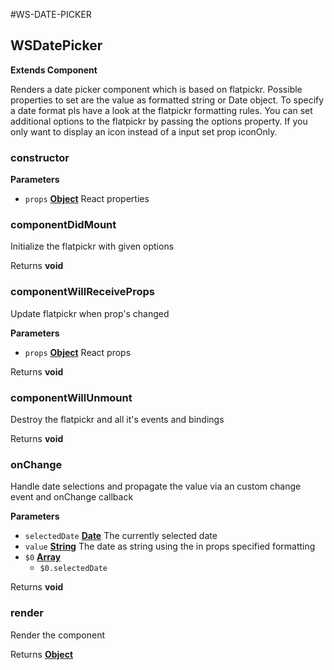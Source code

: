 #WS-DATE-PICKER
<!-- Generated by documentation.js. Update this documentation by updating the source code. -->

## WSDatePicker

**Extends Component**

Renders a date picker component which is based on flatpickr.
Possible properties to set are the value as formatted string or Date object.
To specify a date format pls have a look at the flatpickr formatting rules.
You can set additional options to the flatpickr by passing the options property.
If you only want to display an icon instead of a input set prop iconOnly.

### constructor

**Parameters**

-   `props` **[Object](https://developer.mozilla.org/en-US/docs/Web/JavaScript/Reference/Global_Objects/Object)** React properties

### componentDidMount

Initialize the flatpickr with given options

Returns **void** 

### componentWillReceiveProps

Update flatpickr when prop's changed

**Parameters**

-   `props` **[Object](https://developer.mozilla.org/en-US/docs/Web/JavaScript/Reference/Global_Objects/Object)** React props

Returns **void** 

### componentWillUnmount

Destroy the flatpickr and all it's events and bindings

Returns **void** 

### onChange

Handle date selections and propagate the value via an custom change event and onChange callback

**Parameters**

-   `selectedDate` **[Date](https://developer.mozilla.org/en-US/docs/Web/JavaScript/Reference/Global_Objects/Date)** The currently selected date
-   `value` **[String](https://developer.mozilla.org/en-US/docs/Web/JavaScript/Reference/Global_Objects/String)** The date as string using the in props specified formatting
-   `$0` **[Array](https://developer.mozilla.org/en-US/docs/Web/JavaScript/Reference/Global_Objects/Array)** 
    -   `$0.selectedDate`  

Returns **void** 

### render

Render the component

Returns **[Object](https://developer.mozilla.org/en-US/docs/Web/JavaScript/Reference/Global_Objects/Object)** 
<!-- Generated by documentation.js. Update this documentation by updating the source code. -->
